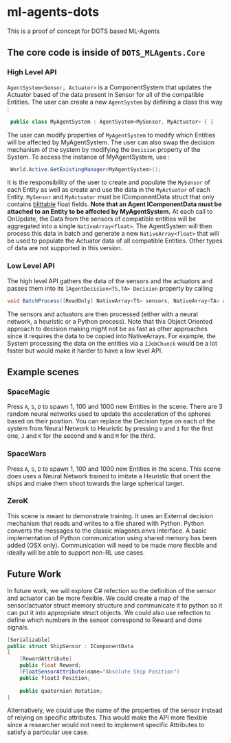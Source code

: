 # ml-agents-dots

This is a proof of concept for DOTS based ML-Agents

## The core code is inside of `DOTS_MLAgents.Core`

### High Level API

`AgentSystem<Sensor, Actuator>` is a ComponentSystem that updates the Actuator based of the data present in Sensor for all of the compatible Entities. The user can create a new `AgentSystem` by defining a class this way :

```csharp
 public class MyAgentSystem : AgentSystem<MySensor, MyActuator> { }
```

The user can modify properties of `MyAgentSystem` to modify which Entities will be affected by MyAgentSystem.
The user can also swap the decision mechanism of the system by modifying the `Decision` property of the System.
To access the instance of MyAgentSystem, use :

```csharp
 World.Active.GetExistingManager<MyAgentSystem>(); 
```

It is the responsibility of the user to create and populate the `MySensor` of each Entity as well as create and use the data in the `MyActuator` of each Entity. `MySensor` and `MyActuator` must be IComponentData struct that only contains [blittable](https://docs.microsoft.com/en-us/dotnet/framework/interop/blittable-and-non-blittable-types) float fields. 
__Note that an Agent IComponentData must be attached to an Entity to be affected by MyAgentSystem.__
     At each call to OnUpdate, the Data from the sensors of compatible entities will be aggregated into a single `NativeArray<float>`. The AgentSystem will then process this data in batch and generate a new `NativeArray<float>` that will be used to populate the Actuator data of all compatible Entities. Other types of data are not supported in this version.
     
### Low Level API
The high level API gathers the data of the sensors and the actuators and passes them into its `IAgentDecision<TS,TA> Decision` property by calling 

```csharp
void BatchProcess([ReadOnly] NativeArray<TS> sensors, NativeArray<TA> actuators, int offset = 0, int size = -1);
```

The sensors and actuators are then processed (either with a neural network, a heuristic or a Python process).
Note that this Object Oriented approach to decision making might not be as fast as other approaches since it requires the data to be copied into NativeArrays. 
For example, the System processing the data on the entities via a `IJobChunck` would be a lot faster but would make it harder to have a low level API.

    
## Example scenes

### SpaceMagic

Press `A`, `S`, `D` to spawn 1, 100 and 1000 new Entities in the scene.
There are 3 random neural networks used to update the acceleration of the spheres based on their position. You can replace the Decision type on each of the system from Neural Network to Heuristic by pressing `U` and `I` for the first one, `J` and `K` for the second and `N` and `M` for the third.

### SpaceWars

Press `A`, `S`, `D` to spawn 1, 100 and 1000 new Entities in the scene. This scene does uses a Neural Network trained to imitate a Heuristic that orient the ships and make them shoot towards the large spherical target.

### ZeroK

This scene is meant to demonstrate training. It uses an External decision mechanism that reads and writes to a file shared with Python. Python converts the messages to the classic mlagents.envs interface. A basic implementation of Python communication using shared memory has been added (OSX only). Communication will need to be made more flexible and ideally will be able to support non-RL use cases.

## Future Work

In future work, we will explore C# refection so the definition of the sensor and actuator can be more flexible. We could create a map of the sensor/actuator struct memory structure and communicate it to python so it can put it into appropriate struct objects. We could also use refection to define which numbers in the sensor correspond to Reward and done signals. 

```csharp
[Serializable]
public struct ShipSensor : IComponentData
{
	[RewardAttribute]
	public float Reward;
	[FloatSensorAttribute(name="Absolute Ship Position")
	public float3 Position;
        
	public quaternion Rotation;
}
```
Alternatively, we could use the name of the properties of the sensor instead of relying on specific attributes. This would make the API more flexible since a researcher would not need to implement specific Attributes to satisfy a particular use case.




